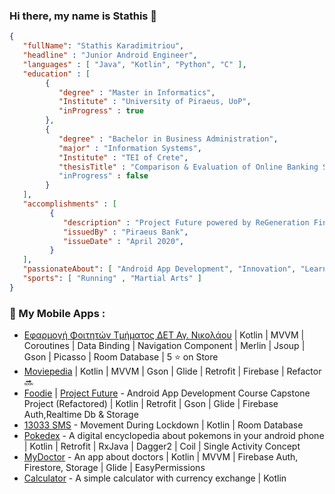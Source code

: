 ### Hi there, my name is Stathis 👋


```json
{
   "fullName": "Stathis Karadimitriou",
   "headline" : "Junior Android Engineer",
   "languages" : [ "Java", "Kotlin", "Python", "C" ],
   "education" : [
        {
           "degree" : "Master in Informatics",
           "Institute" : "University of Piraeus, UoP",
           "inProgress" : true
        },
        {
           "degree" : "Bachelor in Business Administration",
           "major" : "Information Systems",
           "Institute" : "TEI of Crete",
           "thesisTitle" : "Comparison & Evaluation of Online Banking Systems"
           "inProgress" : false
        }
   ],
   "accomplishments" : [
         {
            "description" : "Project Future powered by ReGeneration Finalist | Android App Development",
            "issuedBy" : "Piraeus Bank",
            "issueDate" : "April 2020",
         }
   ],
   "passionateAbout": [ "Android App Development", "Innovation", "Learning new things" ],
   "sports": [ "Running" , "Martial Arts" ]
}
``` 

### 📱 My Mobile Apps :

- [Εφαρμογή Φοιτητών Τμήματος ΔΕΤ Αγ. Νικολάου](https://mst.hmu.gr/ypiresies/mobile-epharmogh-tmhmatos/) | Kotlin | MVVM | Coroutines | Data Binding | Navigation Component | Merlin | Jsoup | Gson | Picasso | Room Database | 5 ⭐ on Store 
- [Moviepedia](https://github.com/skaradimitriou/Moviepedia) | Kotlin | MVVM | Gson | Glide | Retrofit | Firebase | Refactor 🔜
- [Foodie](https://github.com/skaradimitriou/Foodie) | [Project Future](https://www.projectfuture.gr/) - Android App Development Course Capstone Project (Refactored) | Kotlin | Retrofit | Gson | Glide | Firebase Auth,Realtime Db & Storage  
- [13033 SMS](https://play.google.com/store/apps/details?id=com.stathis.movementsms) - Movement During Lockdown | Kotlin | Room Database
- [Pokedex](https://github.com/skaradimitriou/pokedex) - A digital encyclopedia about pokemons in your android phone | Kotlin | Retrofit | RxJava | Dagger2 | Coil | Single Activity Concept
- [MyDoctor](https://github.com/skaradimitriou/MyDoctor) - An app about doctors | Kotlin | MVVM | Firebase Auth, Firestore, Storage | Glide | EasyPermissions
- [Calculator](https://github.com/skaradimitriou/calculator) - A simple calculator with currency exchange | Kotlin
